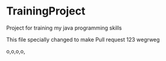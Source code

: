 # TrainingProject
Project for training my java programming skills

This file specially changed to make Pull request
123
wegrweg

o,o,o,o,